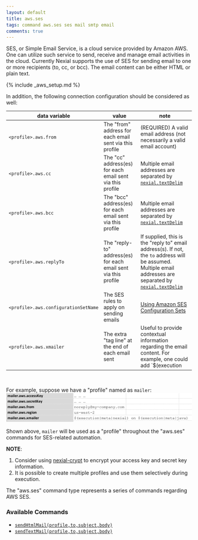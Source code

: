 ```yaml
---
layout: default
title: aws.ses
tags: command aws.ses ses mail smtp email
comments: true
---
```



SES, or Simple Email Service, is a cloud service provided by Amazon AWS.  One can utilize such service to send, receive
and manage email activities in the cloud.  Currently Nexial supports the use of SES for sending email to one or more 
recipients (to, cc, or bcc). The email content can be either HTML or plain text.


{% include _aws_setup.md %}

In addition, the following connection configuration should be considered as well:

|data variable                       |value                                                          | note                                                    |
|------------------------------------|---------------------------------------------------------------|---------------------------------------------------------|
|`<profile>.aws.from`                |The "from" address for each email sent via this profile        |(REQUIRED) A valid email address (not necessarily a valid email account)|
|`<profile>.aws.cc`                  |The "cc" address(es) for each email sent via this profile      |Multiple email addresses are separated by [`nexial.textDelim`](../../systemvars/index#nexial.textDelim)|
|`<profile>.aws.bcc`                 |The "bcc" address(es) for each email sent via this profile     |Multiple email addresses are separated by [`nexial.textDelim`](../../systemvars/index#nexial.textDelim)|
|`<profile>.aws.replyTo`             |The "reply-to" address(es) for each email sent via this profile|If supplied, this is the "reply to" email address(s). If not, the `to` address will be assumed. Multiple email addresses are separated by [`nexial.textDelim`](../../systemvars/index#nexial.textDelim)|
|`<profile>.aws.configurationSetName`|The SES rules to apply on sending emails                       |<a href="https://docs.aws.amazon.com/ses/latest/DeveloperGuide/using-configuration-sets.html" class="external-link" target="_nexial_external">Using Amazon SES Configuration Sets</a>|
|`<profile>.aws.xmailer`             |The extra "tag line" at the end of each email sent             |Useful to provide contextual information regarding the email content. For example, one could add `$(execution|script|name) on $(execution|meta|nexial)` as a "X-Mailer" to indicate where the email is sent from (i.e. which script and with which version of Nexial)|

<br/>

For example, suppose we have a "profile" named as `mailer`:<br/>
![profile](image/aws.ses-01.png)

Shown above, `mailer` will be used as a "profile" throughout the "aws.ses" commands for SES-related automation.

**NOTE**: 
1. Consider using [nexial-crypt](../../userguide/BatchFiles#nexial-cryptcmd--nexial-cryptsh) to encrypt your access
   key and secret key information.
2. It is possible to create multiple profiles and use them selectively during execution.


The "aws.ses" command type represents a series of commands regarding AWS SES.


### Available Commands
- [`sendHtmlMail(profile,to,subject,body)`](sendHtmlMail(profile,to,subject,body))
- [`sendTextMail(profile,to,subject,body)`](sendTextMail(profile,to,subject,body))
